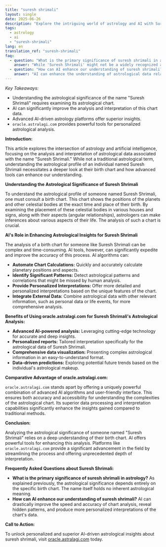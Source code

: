 ```yaml
---
title: "suresh shrimali"
layout: single
date: 2025-06-26
description: "Explore the intriguing world of astrology and AI with Suresh Shrimali. This article delves into his contributions, how AI enhances astrological interpretations related to him, and the benefits of using advanced tools like oracle.astralagi.com for deeper insights. Discover the power of data-driven astrology."
tags:
  - astrology
  - ai
  - "suresh-shrimali"
lang: en
translation_ref: "suresh-shrimali"
faq:
  - question: "What is the primary significance of suresh shrimali in astrology?"
    answer: "While 'Suresh Shrimali' might not be a widely recognized astrological term or figure in traditional astrological texts, the context of this article suggests it refers to a specific individual or entity whose astrological data or interpretations are being analyzed.  The significance would be derived from the specific astrological chart and interpretations associated with this individual, which may involve planetary positions, aspects, and their influence on life events."
  - question: "How can AI enhance our understanding of suresh shrimali?"
    answer: "AI can enhance the understanding of astrological data related to Suresh Shrimali by automating chart analysis, identifying patterns, correlating astrological events with life events, and providing predictive models.  Machine learning algorithms can process vast datasets of astrological information and potentially reveal previously unnoticed correlations. This can help build more sophisticated and personalized astrological interpretations."
---
```


*Key Takeaways:*

* Understanding the astrological significance of the name "Suresh Shrimali" requires examining its astrological chart.
* AI can significantly improve the analysis and interpretation of this chart data.
* Advanced AI-driven astrology platforms offer superior insights.
* `oracle.astralagi.com` provides powerful tools for personalized astrological analysis.

**Introduction:**

This article explores the intersection of astrology and artificial intelligence, focusing on the analysis and interpretation of astrological data associated with the name "Suresh Shrimali." While not a traditional astrological term,  understanding the astrological profile of an individual named Suresh Shrimali necessitates a deeper look at their birth chart and how advanced tools can enhance our understanding.

**Understanding the Astrological Significance of Suresh Shrimali**

To understand the astrological profile of someone named Suresh Shrimali, one must consult a birth chart.  This chart shows the positions of the planets and other celestial bodies at the exact time and place of their birth.  By examining the placement of these celestial bodies in various houses and signs, along with their aspects (angular relationships), astrologers can make inferences about various aspects of their life. The analysis of such a chart is crucial.

**AI's Role in Enhancing Astrological Insights for Suresh Shrimali**

The analysis of a birth chart for someone like Suresh Shrimali can be complex and time-consuming. AI tools, however, can significantly expedite and improve the accuracy of this process.  AI algorithms can:

* **Automate Chart Calculations:**  Quickly and accurately calculate planetary positions and aspects.
* **Identify Significant Patterns:** Detect astrological patterns and correlations that might be missed by human analysis.
* **Provide Personalized Interpretations:** Offer more detailed and personalized interpretations based on the unique features of the chart.
* **Integrate External Data:** Combine astrological data with other relevant information, such as personal data or life events, for more comprehensive analysis.


**Benefits of Using oracle.astralagi.com for Suresh Shrimali's Astrological Analysis:**

* **Advanced AI-powered analysis:** Leveraging cutting-edge technology for accurate and deep insights.
* **Personalized reports:** Tailored interpretation specifically for the astrological data of Suresh Shrimali.
* **Comprehensive data visualization:** Presenting complex astrological information in an easy-to-understand format.
* **Data-driven predictions:** Exploring potential future trends based on the individual's astrological makeup.


**Comparative Advantage of oracle.astralagi.com:**

`oracle.astralagi.com` stands apart by offering a uniquely powerful combination of advanced AI algorithms and user-friendly interface. This ensures both accuracy and accessibility for understanding the complexities of the astrological chart.  Its superior data processing and interpretation capabilities significantly enhance the insights gained compared to traditional methods.


**Conclusion:**

Analyzing the astrological significance of someone named "Suresh Shrimali" relies on a deep understanding of their birth chart.  AI offers powerful tools for enhancing this analysis.  Platforms like `oracle.astralagi.com` provide a significant advancement in the field by streamlining the process and offering unprecedented depth of interpretation.


**Frequently Asked Questions about Suresh Shrimali:**

* **What is the primary significance of suresh shrimali in astrology?**  As explained previously, the astrological significance depends entirely on the specific birth chart.  The name itself holds no inherent astrological meaning.
* **How can AI enhance our understanding of suresh shrimali?**  AI can drastically improve the speed and accuracy of chart analysis, reveal hidden patterns, and produce more personalized interpretations of the chart's data.


**Call to Action:**

To unlock personalized and superior AI-driven astrological insights about suresh shrimali, visit [oracle.astralagi.com](https://oracle.astralagi.com) today.